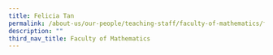 ```yaml
---
title: Felicia Tan
permalink: /about-us/our-people/teaching-staff/faculty-of-mathematics/felicia-tan/
description: ""
third_nav_title: Faculty of Mathematics
---
```

